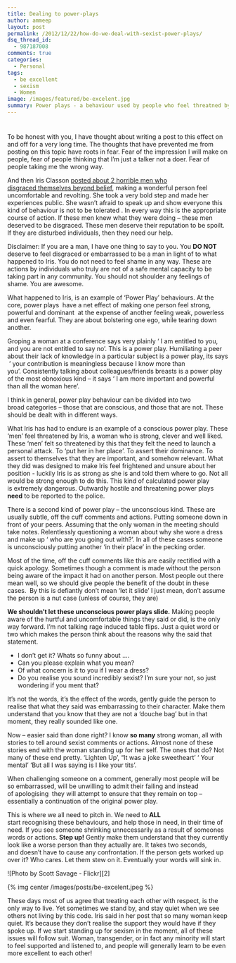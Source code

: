 ```yaml
---
title: Dealing to power-plays
author: ammeep
layout: post
permalink: /2012/12/22/how-do-we-deal-with-sexist-power-plays/
dsq_thread_id:
  - 987187008
comments: true
categories:
  - Personal
tags:
  - be excellent
  - sexism
  - Women
image: /images/featured/be-excelent.jpg
summary: Power plays - a behaviour used by people who feel threatned by someone, to re assert their own status, to reverse the perception of power. Nasty and down right mean. How can we deal with this?
---
```

# 

To be honest with you, I have thought about writing a post to this effect on and off for a very long time. The thoughts that have prevented me from posting on this topic have roots in fear. Fear of the impression I will make on people, fear of people thinking that I’m just a talker not a doer. Fear of people taking me the wrong way.

And then Iris Classon [posted about 2 horrible men who disgraced][1][ themselves beyond belief][1], making a wonderful person feel uncomfortable and revolting. She took a very bold step and made her experiences public. She wasn’t afraid to speak up and show everyone this kind of behaviour is not to be tolerated . In every way this is the appropriate course of action. If these men knew what they were doing – these men deserved to be disgraced. These men deserve their reputation to be spoilt. If they are disturbed individuals, then they need our help.

 [1]: http://www.irisclasson.com/2012/12/19/stupid-question-107-shhh-harassment-not-a-problem-strong-content-warning/

Disclaimer: If you are a man, I have one thing to say to you. You **DO NOT** deserve to feel disgraced or embarrassed to be a man in light of to what happened to Iris. You do not need to feel shame in any way. These are actions by individuals who truly are not of a safe mental capacity to be taking part in any community. You should not shoulder any feelings of shame. You are awesome.

What happened to Iris, is an example of ‘Power Play’ behaviours. At the core, power plays  have a net effect of making one person feel strong, powerful and dominant  at the expense of another feeling weak, powerless and even fearful. They are about bolstering one ego, while tearing down another.

Groping a woman at a conference says very plainly ‘ I am entitled to you, and you are not entitled to say no’. This is a power play. Humiliating a peer about their lack of knowledge in a particular subject is a power play, its says  ’ your contribution is meaningless because I know more than you’. Consistently talking about colleagues/friends breasts is a power play of the most obnoxious kind – it says ‘ I am more important and powerful than all the woman here’.

I think in general, power play behaviour can be divided into two broad categories – those that are conscious, and those that are not. These should be dealt with in different ways.

What Iris has had to endure is an example of a conscious power play. These ‘men’ feel threatened by Iris, a woman who is strong, clever and well liked. These ‘men’ felt so threatened by this that they felt the need to launch a personal attack. To ‘put her in her place’. To assert their dominance. To assert to themselves that they are important, and somehow relevant. What they did was designed to make Iris feel frightened and unsure about her position - luckily Iris is as strong as she is and told them where to go. Not all would be strong enough to do this. This kind of calculated power play is extremely dangerous. Outwardly hostile and threatening power plays **need** to be reported to the police.

There is a second kind of power play – the unconscious kind. These are usually subtle, off the cuff comments and actions. Putting someone down in front of your peers. Assuming that the only woman in the meeting should take notes. Relentlessly questioning a woman about why she wore a dress and make up ‘ who are you going out with?’. In all of these cases someone is unconsciously putting another ‘in their place’ in the pecking order.

Most of the time, off the cuff comments like this are easily rectified with a quick apology. Sometimes though a comment is made without the person being aware of the impact it had on another person. Most people out there mean well, so we should give people the benefit of the doubt in these cases.  By this is defiantly don’t mean ‘let it slide’ I just mean, don’t assume the person is a nut case (unless of course, they are)

**We shouldn’t let these unconscious power plays slide.** Making people aware of the hurtful and uncomfortable things they said or did, is the only way forward. I’m not talking rage induced table flips. Just a quiet word or two which makes the person think about the reasons why the said that statement.

*   I don’t get it? Whats so funny about ….
*   Can you please explain what you mean?
*   Of what concern is it to you if I wear a dress?
*   Do you realise you sound incredibly sexist? I’m sure your not, so just wondering if you ment that?

It’s not the words, it’s the effect of the words, gently guide the person to realise that what they said was embarrassing to their character. Make them understand that you know that they are not a ‘douche bag’ but in that moment, they really sounded like one.

Now – easier said than done right? I know **so many** strong woman, all with stories to tell around sexist comments or actions. Almost none of these stories end with the woman standing up for her self. The ones that do? Not many of these end pretty. ‘Lighten Up’, “It was a joke sweetheart’ ‘ Your mental’ ‘But all I was saying is I like your tits’.

When challenging someone on a comment, generally most people will be so embarrassed, will be unwilling to admit their failing and instead of apologising  they will attempt to ensure that they remain on top – essentially a continuation of the original power play.

This is where we all need to pitch in. We need to **ALL** start recognising these behaviours, and help those in need, in their time of need. If you see someone shrinking unnecessarily as a result of someones words or actions. **Step up!** Gently make them understand that they currently look like a worse person than they actually are. It takes two seconds, and doesn’t have to cause any confrontation. If the person gets worked up over it? Who cares. Let them stew on it. Eventually your words will sink in.

![Photo by Scott Savage - Flickr][2]

{% img center /images/posts/be-excelent.jpeg %}

These days most of us agree that treating each other with respect, is the only way to live. Yet sometimes we stand by, and stay quiet when we see others not living by this code. Iris said in her post that so many woman keep quiet. It’s because they don’t realise the support they would have if they spoke up. If we start standing up for sexism in the moment, all of these issues will follow suit. Woman, transgender, or in fact any minority will start to feel supported and listened to, and people will generally learn to be even more excellent to each other!